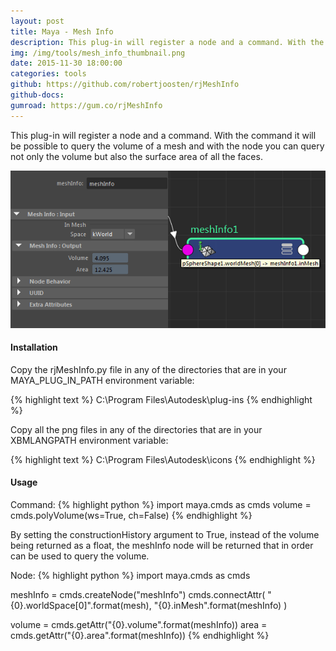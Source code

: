 ```yaml
---
layout: post
title: Maya - Mesh Info
description: This plug-in will register a node and a command. With the command it will be possible to query the volume of a mesh and with the node you can query not only the volume but also the surface area of all the faces.
img: /img/tools/mesh_info_thumbnail.png
date: 2015-11-30 18:00:00
categories: tools
github: https://github.com/robertjoosten/rjMeshInfo
github-docs:
gumroad: https://gum.co/rjMeshInfo
---
```

<p class="justify">This plug-in will register a node and a command. With the command it will be possible to query the volume of a mesh and with the node you can query not only the volume but also the surface area of all the faces.</p>

<p align="center"><img src="/img/tools/mesh_info_connections.png"/></p>

<h4>Installation</h4> 
<p class="justify">Copy the rjMeshInfo.py file in any of the directories that are in your MAYA_PLUG_IN_PATH environment variable: </p>
{% highlight text %}
C:\Program Files\Autodesk\plug-ins
{% endhighlight %}

<p class="justify">Copy all the png files in any of the directories that are in your XBMLANGPATH environment variable: </p>
{% highlight text %}
C:\Program Files\Autodesk\icons
{% endhighlight %}

<h4>Usage</h4> 
Command: 
{% highlight python %}
import maya.cmds as cmds 
volume = cmds.polyVolume(ws=True, ch=False)
{% endhighlight %}
<p class="justify">By setting the constructionHistory argument to True, instead of the volume being returned as a float, the meshInfo node will be returned that in order can be used to query the volume. </p>

Node: 
{% highlight python %}
import maya.cmds as cmds 

meshInfo = cmds.createNode("meshInfo") 
cmds.connectAttr( 
    "{0}.worldSpace[0]".format(mesh), 
    "{0}.inMesh".format(meshInfo) 
) 
    
volume = cmds.getAttr("{0}.volume".format(meshInfo)) 
area = cmds.getAttr("{0}.area".format(meshInfo))
{% endhighlight %}
